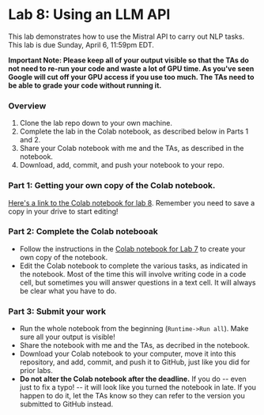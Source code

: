 # Lab 8: Using an LLM API

This lab demonstrates how to use the Mistral API to carry out NLP tasks. This lab is due Sunday, April 6, 11:59pm EDT.

**Important Note: Please keep all of your output visible so that the TAs do not need to re-run your code and waste a lot of GPU time. As you've seen Google will cut off your GPU access if you use too much. The TAs need to be able to grade your code without running it.**

### Overview 
1. Clone the lab repo down to your own machine.
2. Complete the lab in the Colab notebook, as described below in Parts 1 and 2. 
3. Share your Colab notebook with me and the TAs, as described in the notebook.
4. Download, add, commit, and push your notebook to your repo. 


### Part 1: Getting your own copy of the Colab notebook.

[Here's a link to the Colab notebook for lab 8](https://colab.research.google.com/drive/1lb0X15kmz1ZkT6gJ65o6Wmm6EdeSNynj?usp=sharing). Remember you need to save a copy in your drive to start editing!


### Part 2: Complete the Colab notebooak
* Follow the instructions in the [Colab notebook for Lab 7](https://colab.research.google.com/drive/1lb0X15kmz1ZkT6gJ65o6Wmm6EdeSNynj?usp=sharing) to create your own copy of the notebook.
* Edit the Colab notebook to complete the various tasks, as indicated in the notebook. Most of the time this will involve writing code in a code cell, but sometimes you will answer questions in a text cell. It will always be clear what you have to do.

### Part 3: Submit your work
* Run the whole notebook from the beginning (`Runtime->Run all`). Make sure all your output is visible!
* Share the notebook with me and the TAs, as decribed in the notebook.
* Download your Colab notebook to your computer, move it into this repository, and add, commit, and push it to GitHub, just like you did for prior labs.
* **Do not alter the Colab notebook after the deadline.** If you do -- even just to fix a typo! -- it will look like you turned the notebook in late. If you happen to do it, let the TAs know so they can refer to the version you submitted to GitHub instead.




